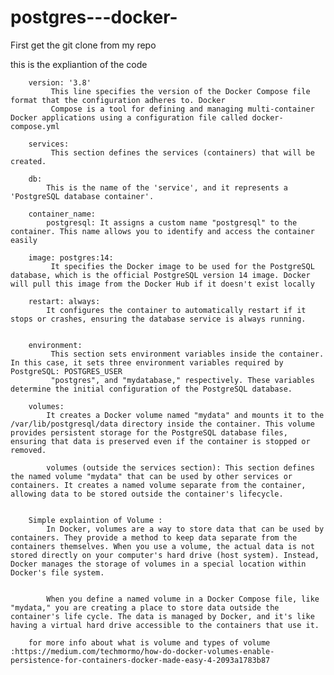 # postgres---docker-


First get the git clone from my repo

this is the expliantion of the code 

        version: '3.8'
             This line specifies the version of the Docker Compose file format that the configuration adheres to. Docker
             Compose is a tool for defining and managing multi-container Docker applications using a configuration file called docker-compose.yml

        services:
             This section defines the services (containers) that will be created.

        db: 
            This is the name of the 'service', and it represents a 'PostgreSQL database container'.

        container_name: 
            postgresql: It assigns a custom name "postgresql" to the container. This name allows you to identify and access the container easily
        
        image: postgres:14:
             It specifies the Docker image to be used for the PostgreSQL database, which is the official PostgreSQL version 14 image. Docker will pull this image from the Docker Hub if it doesn't exist locally

        restart: always: 
            It configures the container to automatically restart if it stops or crashes, ensuring the database service is always running.


        environment:
             This section sets environment variables inside the container. In this case, it sets three environment variables required by PostgreSQL: POSTGRES_USER
             "postgres", and "mydatabase," respectively. These variables determine the initial configuration of the PostgreSQL database.

        volumes: 
            It creates a Docker volume named "mydata" and mounts it to the /var/lib/postgresql/data directory inside the container. This volume provides persistent storage for the PostgreSQL database files, ensuring that data is preserved even if the container is stopped or removed.

            volumes (outside the services section): This section defines the named volume "mydata" that can be used by other services or containers. It creates a named volume separate from the container, allowing data to be stored outside the container's lifecycle.


        Simple explaintion of Volume :
            In Docker, volumes are a way to store data that can be used by containers. They provide a method to keep data separate from the containers themselves. When you use a volume, the actual data is not stored directly on your computer's hard drive (host system). Instead, Docker manages the storage of volumes in a special location within Docker's file system.


            When you define a named volume in a Docker Compose file, like "mydata," you are creating a place to store data outside the container's life cycle. The data is managed by Docker, and it's like having a virtual hard drive accessible to the containers that use it.
        
        for more info about what is volume and types of volume  :https://medium.com/techmormo/how-do-docker-volumes-enable-persistence-for-containers-docker-made-easy-4-2093a1783b87 

